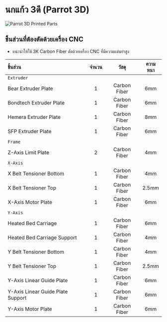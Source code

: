 # นกแก้ว 3ดี (Parrot 3D)
![Parrot 3D Printed Parts](https://github.com/narasak/parrot_3d/blob/master/img/parrot_3d_carbon_fiber_parts.png?raw=true)

## ชิ้นส่วนที่ต้องตัดด้วยเครื่อง CNC

* แนะนำให้ใช้ 3K Carbon Fiber ตัดด้วยเครื่อง CNC ที่มีความแม่นยำสูง

| ชิ้นส่วน | จำนวน | วัสดุ | ความหนา |
|:-----|:--------:|:--------:|:----------------:|
| `Extruder` ||||
| Bear Extruder Plate               | 1 | Carbon Fiber | 6mm |
| Bondtech Extruder Plate           | 1 | Carbon Fiber | 6mm |
| Hemera Extruder Plate             | 1 | Carbon Fiber | 8mm |
| SFP Extruder Plate                | 1 | Carbon Fiber | 6mm |
| `Frame` ||||
| Z-Axis Limit Plate                | 2 | Carbon Fiber | 4mm |
| `X-Axis` ||||
| X Belt Tensioner Bottom           | 1 | Carbon Fiber | 4mm |
| X Belt Tensioner Top              | 1 | Carbon Fiber | 2.5mm |
| X-Axis Motor Plate                | 1 | Carbon Fiber | 6mm |
| `Y-Axis` ||||
| Heated Bed Carriage               | 1 | Carbon Fiber | 6mm |
| Heated Bed Carriage Support       | 1 | Carbon Fiber | 4mm |
| Y Belt Tensioner Bottom           | 1 | Carbon Fiber | 4mm |
| Y Belt Tensioner Top              | 1 | Carbon Fiber | 2.5mm |
| Y-Axis Linear Guide Plate         | 1 | Carbon Fiber | 6mm |
| Y-Axis Linear Guide Plate Support | 1 | Carbon Fiber | 6mm |
| Y-Axis Motor Plate                | 1 | Carbon Fiber | 6mm |



